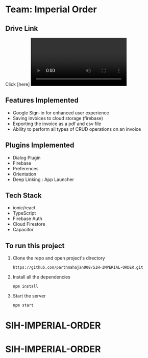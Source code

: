 # Team: Imperial Order

## Drive Link
Click [here] <video> to access

## Features Implemented
- Google Sign-in for enhanced user experience
- Saving invoices to cloud storage (firebase)
- Exporting the invoice as a pdf and csv file
- Ability to perform all types of CRUD operations on an invoice

## Plugins Implemented
- Dialog Plugin
- Firebase 
- Preferences
- Orientation
- Deep Linking : App Launcher

## Tech Stack
- ionic/react
- TypeScript
- Firebase Auth
- Cloud Firestore
- Capacitor

## To run this project
1. Clone the repo and open project's directory
   
   `https://github.com/parthmahajan008/SIH-IMPERIAL-ORDER.git`
   
2. Install all the dependencies
   
     `npm install`

3. Start the server
 
   `npm start`
# SIH-IMPERIAL-ORDER
# SIH-IMPERIAL-ORDER
